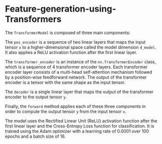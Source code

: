 # Feature-generation-using-Transformers

The `TransformerModel` is composed of three main components:

The `pos_encoder` is a sequence of two linear layers that maps the input tensor `x` to a higher-dimensional space called the model dimension `d_model`. It also applies a ReLU activation function after the first linear layer.

The `transformer_encoder` is an instance of the `nn.TransformerEncoder` class, which is a sequence of 4 transformer encoder layers. Each transformer encoder layer consists of a multi-head self-attention mechanism followed by a position-wise feedforward network. The output of the transformer encoder is a tensor with the same shape as the input tensor.

The `decoder` is a single linear layer that maps the output of the transformer encoder to the output tensor `y`.

Finally, the `forward` method applies each of these three components in order to compute the output tensor `y` from the input tensor `x`.

The model uses the Rectified Linear Unit (ReLU) activation function after the first linear layer and the Cross-Entropy Loss function for classification. It is trained using the Adam optimizer with a learning rate of 0.0001 over 100 epochs and a batch size of 16.
